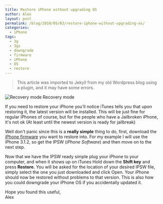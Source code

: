 ```yaml
---
title: Restore iPhone without upgrading OS
author: Alex
layout: post
permalink: /blog/2010/05/03/restore-iphone-without-upgrading-os/
categories:
  - iPhone
tags:
  - 3g
  - 3gs
  - downgrade
  - firmware
  - iPhone
  - OS
  - restore
--- 
```


> This article was imported to Jekyll from my old Wordpress blog using a plugin, and it may have some errors.

![Recovery mode][1]
Recovery mode

If you need to restore your iPhone you\'ll notice iTunes tells you that upon restoring it, the latest version will be installed. This will be just fine for regular iPhones of course, but for the people who have a Jailbroken iPhone, it\'s not ok (At least until the newest version is ready for jailbreak)

 [1]: http://www.iphoneheat.com/wp-content/uploads/2009/06/iphone-recovery-mode-2.jpg "Recovery mode"

Well don\'t panic since this is a **really simple** thing to do, first, download the [iPhone firmware][2] you want to restore into. For my example I will use the iPhone 3.1.2, so get the IPSW (*iPhone Software*) and then move on to the next step.

 [2]: http://www.quickpwn.com/2009/10/jailbreak-and-unlock-iphone-3-1-2.html

Now that we have the IPSW ready simple plug your iPhone to your computer, and when it shows up on iTunes Hold down the **Shift key** and press **Restore.** You will be asked for the location of your desired IPSW file, simply select the one you just downloaded and click Open. Your iPhone should now be restored without problems to that version. This is also how you could downgrade your iPhone OS if you accidentally updated it.

Hope you found this useful,  
Alex